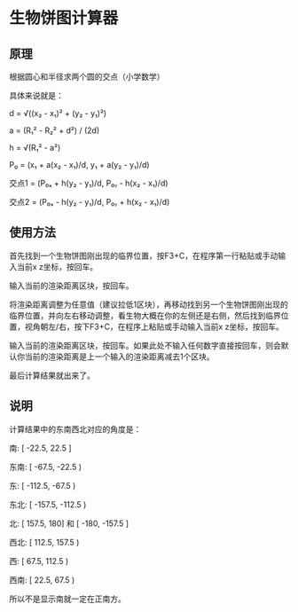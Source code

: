 # 生物饼图计算器

## 原理

根据圆心和半径求两个圆的交点（小学数学）

具体来说就是：

d = √((x₂ - x₁)² + (y₂ - y₁)²)

a = (R₁² - R₂² + d²) / (2d)

h = √(R₁² - a²)

P₀ = (x₁ + a(x₂ - x₁)/d, y₁ + a(y₂ - y₁)/d)

交点1 = (P₀ₓ + h(y₂ - y₁)/d, P₀ᵧ - h(x₂ - x₁)/d)

交点2 = (P₀ₓ - h(y₂ - y₁)/d, P₀ᵧ + h(x₂ - x₁)/d)

## 使用方法

首先找到一个生物饼图刚出现的临界位置，按F3+C，在程序第一行粘贴或手动输入当前x z坐标，按回车。

输入当前的渲染距离区块，按回车。

将渲染距离调整为任意值（建议拉低1区块），再移动找到另一个生物饼图刚出现的临界位置，并向左右移动调整，看生物大概在你的左侧还是右侧，然后找到临界位置，视角朝左/右，按下F3+C，在程序上粘贴或手动输入当前x z坐标，按回车。

输入当前的渲染距离区块，按回车。如果此处不输入任何数字直接按回车，则会默认你当前的渲染距离是上一个输入的渲染距离减去1个区块。

最后计算结果就出来了。

## 说明

计算结果中的东南西北对应的角度是：

南: [ -22.5, 22.5 ]

东南: [ -67.5, -22.5 )

东: [ -112.5, -67.5 )

东北: [ -157.5, -112.5 )

北: [ 157.5, 180] 和 [ -180, -157.5 ]

西北: [ 112.5, 157.5 )

西: [ 67.5, 112.5 )

西南: [ 22.5, 67.5 )

所以不是显示南就一定在正南方。
